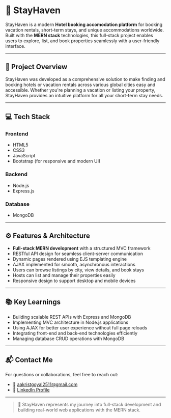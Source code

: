 # 🏡 StayHaven

StayHaven is a modern **Hotel booking accomodation platform** for booking vacation rentals, short-term stays, and unique accommodations worldwide. Built with the **MERN stack** technologies, this full-stack project enables users to explore, list, and book properties seamlessly with a user-friendly interface.

---

## 🌟 Project Overview

StayHaven was developed as a comprehensive solution to make finding and booking hotels or vacation rentals across various global cities easy and accessible. Whether you're planning a vacation or listing your property, StayHaven provides an intuitive platform for all your short-term stay needs.

---

## 💻 Tech Stack

### Frontend
- HTML5  
- CSS3  
- JavaScript  
- Bootstrap (for responsive and modern UI)  

### Backend
- Node.js  
- Express.js  

### Database
- MongoDB  

---

## ⚙️ Features & Architecture

- **Full-stack MERN development** with a structured MVC framework  
- RESTful API design for seamless client-server communication  
- Dynamic pages rendered using EJS templating engine  
- AJAX implemented for smooth, asynchronous interactions  
- Users can browse listings by city, view details, and book stays  
- Hosts can list and manage their properties easily  
- Responsive design to support desktop and mobile devices  

---

## 📚 Key Learnings

- Building scalable REST APIs with Express and MongoDB  
- Implementing MVC architecture in Node.js applications  
- Using AJAX for better user experience without full page reloads  
- Integrating front-end and back-end technologies efficiently  
- Managing database CRUD operations with MongoDB  

---

## 📬 Contact Me  
For questions or collaborations, feel free to reach out:  
- 📧 [aakristgoyal2511@gmail.com](mailto:aakristgoyal2511@gmail.com)  
- 💼 [LinkedIn Profile](www.linkedin.com/in/aakristgoyal)  

---

> 🚀 StayHaven represents my journey into full-stack development and building real-world web applications with the MERN stack.
